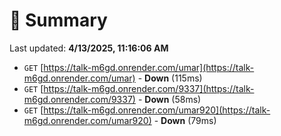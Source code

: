 # 📖 Summary
Last updated: **4/13/2025, 11:16:06 AM**

- `GET` [https://talk-m6gd.onrender.com/umar](https://talk-m6gd.onrender.com/umar) - **Down** (115ms)
- `GET` [https://talk-m6gd.onrender.com/9337](https://talk-m6gd.onrender.com/9337) - **Down** (58ms)
- `GET` [https://talk-m6gd.onrender.com/umar920](https://talk-m6gd.onrender.com/umar920) - **Down** (79ms)
